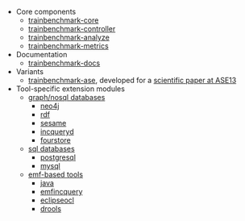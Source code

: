 * Core components
	* [trainbenchmark-core](https://github.com/FTSRG/trainbenchmark-core)
	* [trainbenchmark-controller](https://github.com/FTSRG/trainbenchmark-controller)
	* [trainbenchmark-analyze](https://github.com/FTSRG/trainbenchmark-analyze)
	* [trainbenchmark-metrics](https://github.com/FTSRG/trainbenchmark-metrics)
* Documentation
	* [trainbenchmark-docs](https://github.com/FTSRG/trainbenchmark-docs)
* Variants
	* [trainbenchmark-ase](https://github.com/FTSRG/trainbenchmark-ase), developed for a [scientific paper at ASE13](http://inf.mit.bme.hu/en/research/publications/towards-precise-metrics-predicting-graph-query-performance)
* Tool-specific extension modules	
	* [graph/nosql databases](https://github.com/FTSRG/trainbenchmark-graph)
		* [neo4j](https://github.com/FTSRG/trainbenchmark-neo4j)
		* [rdf](https://github.com/FTSRG/trainbenchmark-rdf)
		* [sesame](https://github.com/FTSRG/trainbenchmark-sesame)
		* [incqueryd](https://github.com/FTSRG/trainbenchmark-incqueryd)
		* [fourstore](https://github.com/FTSRG/trainbenchmark-fourstore)
	* [sql databases](https://github.com/FTSRG/trainbenchmark-sql)
		* [postgresql](https://github.com/FTSRG/trainbenchmark-postgresql)
		* [mysql](https://github.com/FTSRG/trainbenchmark-mysql)
	* [emf-based tools](https://github.com/FTSRG/trainbenchmark-emf)
		* [java](https://github.com/FTSRG/trainbenchmark-java)
		* [emfincquery](https://github.com/FTSRG/trainbenchmark-emfincquery)
		* [eclipseocl](https://github.com/FTSRG/trainbenchmark-eclipseocl)
		* [drools](https://github.com/FTSRG/trainbenchmark-drools)